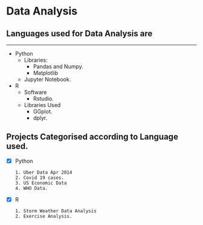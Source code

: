 # Data Analysis

## Languages used for Data Analysis are
---------------------------------------

- Python
    - Libraries:
        - Pandas and Numpy. 
        - Matplotlib
    - Jupyter Notebook.
- R
    - Software
        - Rstudio. 
    - Libraries Used
        - GGplot.
        - dplyr.

## Projects Categorised according to Language used.
- [x] Python
    ```
    1. Uber Data Apr 2014
    2. Covid 19 cases.
    3. US Economic Data
    4. WHO Data.
    ```
- [x] R
    ```
    1. Storm Weather Data Analysis
    2. Exercise Analysis.


